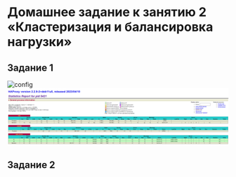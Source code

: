 # Домашнее задание к занятию 2 «Кластеризация и балансировка нагрузки»
## Задание 1
![config](https://github.com/OhotinDY/sflt-02/blob/main/haproxy.cfg)
![haproxy](https://github.com/OhotinDY/sflt-02/blob/main/haproxy.png)
## Задание 2
